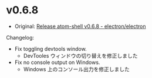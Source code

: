 # v0.6.8

* Original: [Release atom-shell v0.6.8 - electron/electron](https://github.com/electron/electron/releases/tag/v0.6.8)

Changelog:

* Fix toggling devtools window.
  * DevTooles ウィンドウの切り替えを修正しました
* Fix no console output on Windows.
  * Windows 上のコンソール出力を修正しました
